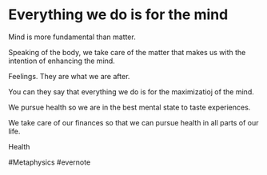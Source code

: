 # Everything we do is for the mind

Mind is more fundamental than matter.

Speaking of the body, we take care of the matter that makes us with the intention of enhancing the mind.

Feelings. They are what we are after.

You can they say that everything we do is for the maximizatioj of the mind.

We pursue health so we are in the best mental state to taste experiences.

We take care of our finances so that we can pursue health in all parts of our life.

Health

\#Metaphysics #evernote

